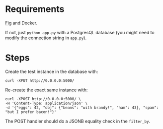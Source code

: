 # Requirements

[Fig](http://www.fig.sh/) and Docker.

If not, just ```python app.py``` with a PostgresQL database (you might need to modify the connection string in ```app.py```).

# Steps

Create the test instance in the database with:

    curl -XPUT http://0.0.0.0:5000/

Re-create the exact same instance with:

    curl -XPOST http://0.0.0.0:5000/ \
    -H 'Content-Type: application/json' \
    -d '{"eggs": 42, "obj": {"beans": "with brandy!", "ham": 43}, "spam": "but I prefer bacon!"}'

The POST handler should do a JSONB equality check in the ```filter_by```.
